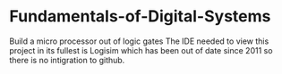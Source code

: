 # Fundamentals-of-Digital-Systems
Build a micro processor out of logic gates
The IDE needed to view this project in its fullest is Logisim which has been out of date since 2011 so there is no intigration to github. 
